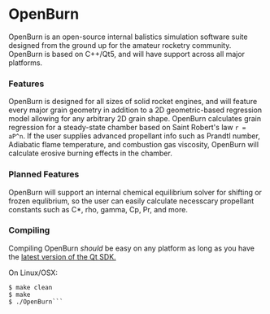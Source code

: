 # OpenBurn

OpenBurn is an open-source internal balistics simulation software suite designed from the ground up for the amateur
rocketry community. OpenBurn is based on C++/Qt5, and will have support across all major platforms.

### Features

OpenBurn is designed for all sizes of solid rocket engines, and will feature every major grain geometry in addition
to a 2D geometric-based regression model allowing for any arbitrary 2D grain shape. 
OpenBurn calculates grain regression for a steady-state chamber based on Saint Robert's law `r = aP^n`. If the user 
supplies advanced propellant info such as Prandtl number, Adiabatic flame temperature, and combustion gas viscosity, 
OpenBurn will calculate erosive burning effects in the chamber.

### Planned Features

OpenBurn will support an internal chemical equilibrium solver for shifting or frozen equlibrium, so the user can easily
calculate necesscary propellant constants such as C*, rho, gamma, Cp, Pr, and more. 

### Compiling

Compiling OpenBurn _should_ be easy on any platform as long as you have the [latest version of the Qt SDK.](https://doc.qt.io/archives/sdk-1.2/sdk-installing.html) 

On Linux/OSX: 

```$ qmake OpenBurn.pro
$ make clean
$ make
$ ./OpenBurn```



